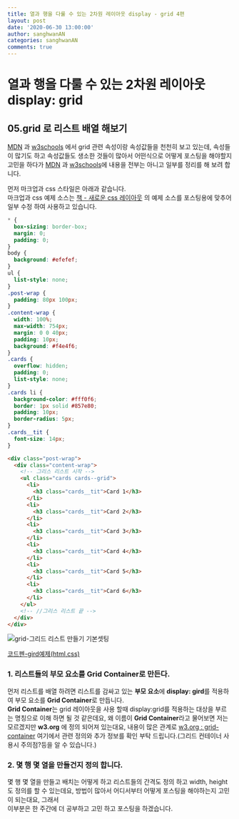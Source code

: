 ```yaml
---
title: 열과 행을 다룰 수 있는 2차원 레이아웃 display - grid 4편
layout: post
date: '2020-06-30 13:00:00'
author: sanghwanAN
categories: sanghwanAN
comments: true
---
```


# 열과 행을 다룰 수 있는 2차원 레이아웃 display: grid

## 05.grid 로 리스트 배열 해보기

[MDN](https://developer.mozilla.org/en-US/docs/Web/CSS/grid) 과 [w3schools](https://www.w3schools.com/css/css_grid_container.asp) 에서 grid 관련 속성이랑 속성값들을 천천히 보고 있는데,
속성들이 많기도 하고 속성값들도 생소한 것들이 많아서 어떤식으로 어떻게 포스팅을 해야할지 고민을 하다가 [MDN](https://developer.mozilla.org/en-US/docs/Web/CSS/grid) 과 [w3schools](https://www.w3schools.com/css/css_grid_container.asp)에 내용을 전부는 아니고 일부를 정리를 해 보려 합니다.

먼저 마크업과 css 스타일은 아래과 같습니다.  
마크업과 css 예제 소스는 [책 - 새로운 css 레이아웃](http://www.kyobobook.co.kr/product/detailViewKor.laf?ejkGb=KOR&mallGb=KOR&barcode=9791185885223&orderClick=LEa&Kc=) 의 예제 소스를 포스팅용에 맞추어 일부 수정 하여 사용하고 있습니다.

```css
* {
  box-sizing: border-box;
  margin: 0;
  padding: 0;
}
body {
  background: #efefef;
}
ul {
  list-style: none;
}
.post-wrap {
  padding: 80px 100px;
}
.content-wrap {
  width: 100%;
  max-width: 754px;
  margin: 0 0 40px;
  padding: 10px;
  background: #f4e4f6;
}
.cards {
  overflow: hidden;
  padding: 0;
  list-style: none;
}
.cards li {
  background-color: #fff0f6;
  border: 1px solid #857e80;
  padding: 10px;
  border-radius: 5px;
}
.cards__tit {
  font-size: 14px;
}
```

```html
<div class="post-wrap">
  <div class="content-wrap">
    <!-- 그리스 리스트 시작 -->
    <ul class="cards cards--grid">
      <li>
        <h3 class="cards__tit">Card 1</h3>
      </li>
      <li>
        <h3 class="cards__tit">Card 2</h3>
      </li>
      <li>
        <h3 class="cards__tit">Card 3</h3>
      </li>
      <li>
        <h3 class="cards__tit">Card 4</h3>
      </li>
      <li>
        <h3 class="cards__tit">Card 5</h3>
      </li>
      <li>
        <h3 class="cards__tit">Card 6</h3>
      </li>
    </ul>
    <!-- //그리스 리스트 끝 -->
  </div>
</div>
```

![grid-그리드 리스트 만들기 기본셋팅](./images/grid10_makeGrid.jpg)

[코드펜-gird예제(html,css)](https://codepen.io/sanghwanAN/pen/mdVwxLK)

### 1. 리스트들의 부모 요소를 Grid Container로 만든다.

먼저 리스트를 배열 하려면 리스트를 감싸고 있는 **부모 요소**에 **display: gird**를 적용하여 부모 요소를 **Grid Container**로 만듭니다.  
**Grid Container**는 grid 레이아웃을 사용 할때 display:grid를 적용하는 대상을 부르는 명칭으로 이해 하면 될 것 같은데요,
왜 이름이 **Grid Container**라고 물어보면 저는 모르겠지만 **w3.org** 에 정의 되어져 있는대요, 내용이 많은 관계로 [w3.org : grid-container](https://www.w3.org/TR/css-grid-1/#grid-container) 여기에서 관련 정의와 추가 정보를 확인 부탁 드립니다.(그리드 컨테이너 사용시 주의점?등을 알 수 있습니다.)

### 2. 몇 행 몇 열을 만들건지 정의 합니다.

몇 행 몇 열을 만들고 배치는 어떻게 하고 리스트들의 간격도 정의 하고 width, height도 정의를 할 수 있는데요,
방법이 많아서 어디서부터 어떻게 포스팅을 해야하는지 고민이 되는대요, 그래서  
이부분은 한 주간에 더 공부하고 고민 하고 포스팅을 하겠습니다.
